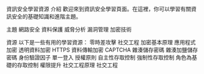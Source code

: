 資訊安全學習資源
介紹
歡迎來到資訊安全學習頁面。在這裡，你可以學習有關資訊安全的基礎知識和進階主題。

主題
網路安全
資料保護
威脅分析
漏洞管理
加密技術

資源
以下是一些有用的學習資源：
零時差攻擊
社交工程
加密基本原理
應用程式加密
透明資料加密
HTTPS 資料傳輸加密
CAPTCHA
雜湊儲存密碼
雜湊加鹽儲存密碼
身份驗證因子
單一登入
授權原則
自主性存取控制
強制性存取控制
角色為基礎的存取控制
權限提升
社交工程原理
社交工程
